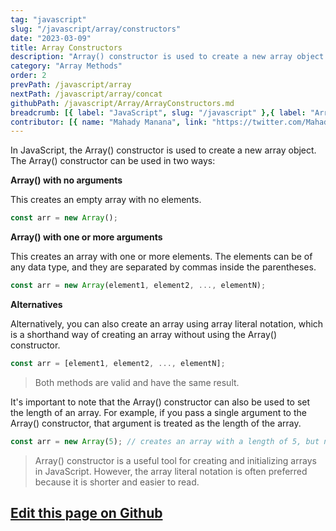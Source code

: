 ```yaml
---
tag: "javascript"
slug: "/javascript/array/constructors"
date: "2023-03-09"
title: Array Constructors
description: "Array() constructor is used to create a new array object. The Array() constructor can be used in two ways."
category: "Array Methods"
order: 2
prevPath: /javascript/array
nextPath: /javascript/array/concat
githubPath: /javascript/Array/ArrayConstructors.md
breadcrumb: [{ label: "JavaScript", slug: "/javascript" },{ label: "Array Methods", slug: "/javascript/array" }]
contributor: [{ name: "Mahady Manana", link: "https://twitter.com/MahadyManana" }, { name: "Haja", link: "https://twitter.com/Haja261M" }]
---
```



In JavaScript, the Array() constructor is used to create a new array object. The Array() constructor can be used in two ways:

**Array() with no arguments**

This creates an empty array with no elements.

```javascript
const arr = new Array();
```

**Array() with one or more arguments**

This creates an array with one or more elements. The elements can be of any data type, and they are separated by commas inside the parentheses.

```javascript
const arr = new Array(element1, element2, ..., elementN);
```


**Alternatives**

Alternatively, you can also create an array using array literal notation, which is a shorthand way of creating an array without using the Array() constructor.

```javascript
const arr = [element1, element2, ..., elementN];
```

> Both methods are valid and have the same result.

It's important to note that the Array() constructor can also be used to set the length of an array. For example, if you pass a single argument to the Array() constructor, that argument is treated as the length of the array.

```javascript
const arr = new Array(5); // creates an array with a length of 5, but no elements
```


> Array() constructor is a useful tool for creating and initializing arrays in JavaScript. However, the array literal notation is often preferred because it is shorter and easier to read.



## <a href="https://github.com/mahady-manana/betatuto-docs/tree/main/docs/javascript/Array/ArrayConstructors.md" target="_blank">Edit this page on Github</a>

